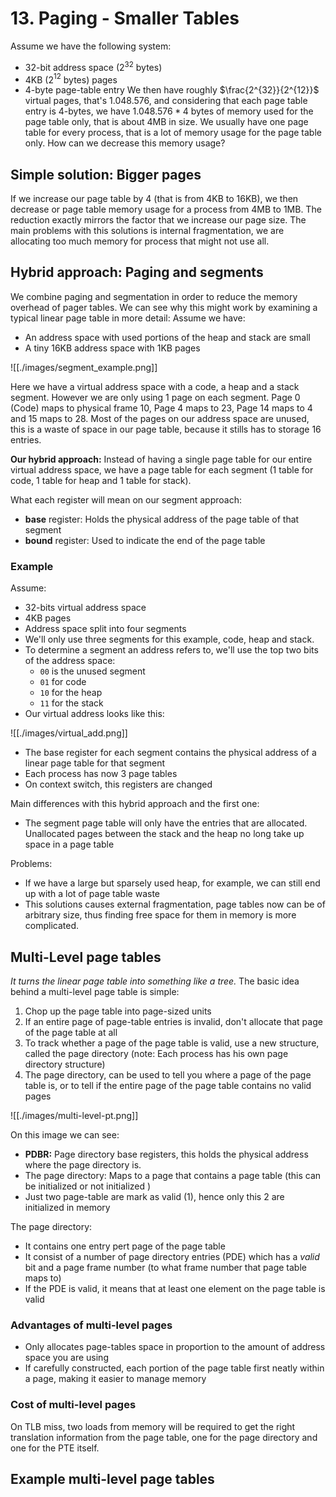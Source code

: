 # 13. Paging - Smaller Tables
Assume we have the following system: 
- 32-bit address space (2${^{32}}$ bytes)
- 4KB (2${^{12}}$ bytes) pages
- 4-byte page-table entry
We then have roughly $\frac{2^{32}}{2^{12}}$ virtual pages, that's $1.048.576$, and considering that each page table entry is 4-bytes, we have $1.048.576 * 4$  bytes of memory used for the page table only, that is about 4MB in size. We usually have one page table for every process, that is a lot of memory usage for the page table only. How can we decrease this memory usage? 

## Simple solution: Bigger pages
If we increase our page table by 4 (that is from 4KB to 16KB), we then decrease or page table memory usage for a process from 4MB to 1MB. The reduction exactly mirrors the factor that we increase our page size. 
The main problems with this solutions is internal fragmentation, we are allocating too much memory for process that might not use all. 

## Hybrid approach: Paging and segments
We combine paging and segmentation in order to reduce the memory overhead of pager tables. We can see why this might work by examining a typical linear page table in more detail: 
Assume we have: 
- An address space with used portions of the heap and stack are small
- A tiny 16KB address space with 1KB pages

![[./images/segment_example.png]]

Here we have a virtual address space with a code, a heap and a stack segment. However we are only using 1 page on each segment. Page 0 (Code) maps to physical frame 10, Page 4 maps to 23, Page 14 maps to 4 and 15 maps to 28. Most of the pages on our address space are unused, this is a waste of space in our page table, because it stills has to storage 16 entries. 

**Our hybrid approach:** Instead of having a single page table for our entire virtual address space, we have a page table for each segment (1 table for code, 1 table for heap and 1 table for stack).

What each register will mean on our segment approach: 
- **base** register: Holds the physical address of the page table of that segment
- **bound** register: Used to indicate the end of the page table

### Example
Assume: 
- 32-bits virtual address space 
- 4KB pages
- Address space split into four segments
- We'll only use three segments for this example, code, heap and stack.
- To determine a segment an address refers to, we'll use the top two bits of the address space: 
	- `00` is the unused segment 
	- `01` for code
	- `10` for the heap
	- `11` for the stack
- Our virtual address looks like this:

![[./images/virtual_add.png]]

- The base register for each segment contains the physical address of a linear page table for that segment
- Each process has now 3 page tables
- On context switch, this registers are changed

Main differences with this hybrid approach and the first one: 
- The segment page table will only have the entries that are allocated. Unallocated pages between the stack and the heap no long take up space in a page table 

Problems: 
- If we have a large but sparsely used heap, for example, we can still end up with a lot of page table waste
- This solutions causes external fragmentation, page tables now can be of arbitrary size, thus finding free space for them in memory is more complicated. 


## Multi-Level page tables
*It turns the linear page table into something like a tree.*
The basic idea behind a multi-level page table is simple: 
1. Chop up the page table into page-sized units
2. If an entire page of page-table entries is invalid, don't allocate that page of the page table at all
3. To track whether a page of the page table is valid, use a new structure, called the page directory (note: Each process has his own page directory structure)
4. The page directory, can be used to tell you where a page of the page table is, or to tell if the entire page of the page table contains no valid pages

![[./images/multi-level-pt.png]]

On this image we can see: 
- **PDBR:** Page directory base registers,  this holds the physical address where the page directory is.
- The page directory: Maps to a page that contains a page table (this can be initialized or not initialized )
- Just two page-table are mark as valid (1), hence only this 2 are initialized in memory

The page directory: 
- It contains one entry pert page of the page table
- It consist of a number of page directory entries (PDE) which has a *valid* bit and a page frame number (to what frame number that page table maps to)
- If the PDE is valid, it means that at least one element on the page table is valid 

### Advantages of multi-level pages
- Only allocates page-tables space in proportion to the amount of address space you are using
- If carefully constructed, each portion of the page table first neatly within a page, making it easier to manage memory 
### Cost of multi-level pages
On TLB miss, two loads from memory will be required to get the right translation information from the page table, one for the page directory and one for the PTE itself. 

## Example multi-level page tables
